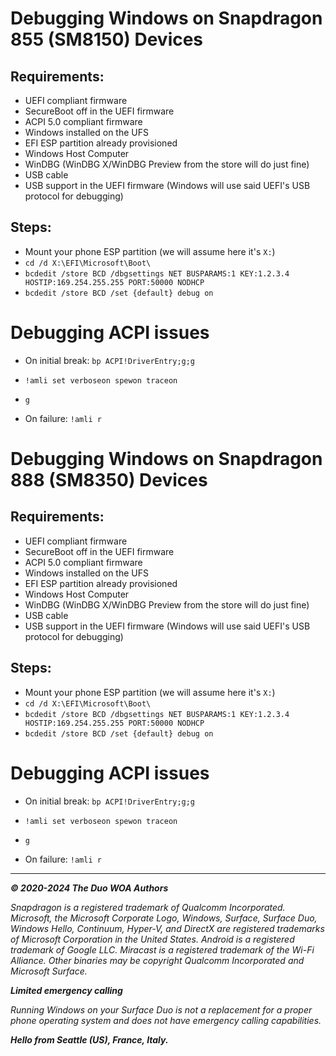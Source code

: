 # Debugging Windows on Snapdragon 855 (SM8150) Devices

## Requirements:

- UEFI compliant firmware
- SecureBoot off in the UEFI firmware
- ACPI 5.0 compliant firmware
- Windows installed on the UFS
- EFI ESP partition already provisioned
- Windows Host Computer
- WinDBG (WinDBG X/WinDBG Preview from the store will do just fine)
- USB cable
- USB support in the UEFI firmware (Windows will use said UEFI's USB protocol for debugging)

## Steps:

- Mount your phone ESP partition (we will assume here it's ```X:```)
- ```cd /d X:\EFI\Microsoft\Boot\```
- ```bcdedit /store BCD /dbgsettings NET BUSPARAMS:1 KEY:1.2.3.4 HOSTIP:169.254.255.255 PORT:50000 NODHCP```
- ```bcdedit /store BCD /set {default} debug on```

# Debugging ACPI issues

- On initial break: ```bp ACPI!DriverEntry;g;g```
- ```!amli set verboseon spewon traceon```
- ```g```

- On failure: ```!amli r```

# Debugging Windows on Snapdragon 888 (SM8350) Devices

## Requirements:

- UEFI compliant firmware
- SecureBoot off in the UEFI firmware
- ACPI 5.0 compliant firmware
- Windows installed on the UFS
- EFI ESP partition already provisioned
- Windows Host Computer
- WinDBG (WinDBG X/WinDBG Preview from the store will do just fine)
- USB cable
- USB support in the UEFI firmware (Windows will use said UEFI's USB protocol for debugging)

## Steps:

- Mount your phone ESP partition (we will assume here it's ```X:```)
- ```cd /d X:\EFI\Microsoft\Boot\```
- ```bcdedit /store BCD /dbgsettings NET BUSPARAMS:1 KEY:1.2.3.4 HOSTIP:169.254.255.255 PORT:50000 NODHCP```
- ```bcdedit /store BCD /set {default} debug on```

# Debugging ACPI issues

- On initial break: ```bp ACPI!DriverEntry;g;g```
- ```!amli set verboseon spewon traceon```
- ```g```

- On failure: ```!amli r```

---

_**© 2020-2024 The Duo WOA Authors**_

_Snapdragon is a registered trademark of Qualcomm Incorporated. Microsoft, the Microsoft Corporate Logo, Windows, Surface, Surface Duo, Windows Hello, Continuum, Hyper-V, and DirectX are registered trademarks of Microsoft Corporation in the United States. Android is a registered trademark of Google LLC. Miracast is a registered trademark of the Wi-Fi Alliance. Other binaries may be copyright Qualcomm Incorporated and Microsoft Surface._

_**Limited emergency calling**_

_Running Windows on your Surface Duo is not a replacement for a proper phone operating system and does not have emergency calling capabilities._

_**Hello from Seattle (US), France, Italy.**_